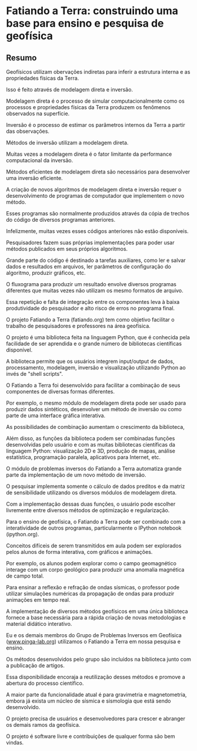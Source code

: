 # Fatiando a Terra: construindo uma base para ensino e pesquisa de geofísica

## Resumo

Geofísicos utilizam obervações indiretas para inferir a estrutura interna
e as propriedades físicas da Terra.

Isso é feito através de modelagem direta e inversão.

Modelagem direta é o processo de simular computacionalmente como os processos e
propriedades físicas da Terra produzem os fenômenos observados na superfície.

Inversão é o processo de estimar os parâmetros internos da Terra a partir das
observações.

Métodos de inversão utilizam a modelagem direta.

Muitas vezes a modelagem direta é o fator limitante da performance
computacional da inversão.

Métodos eficientes de modelagem direta são necessários para desenvolver
uma inversão eficiente.

A criação de novos algoritmos de modelagem direta e inversão requer o
desenvolvimento de programas de computador que implementem o novo método.

Esses programas são normalmente produzidos através da cópia de trechos do
código de diversos programas anteriores.

Infelizmente, muitas vezes esses códigos anteriores não estão disponíveis.

Pesquisadores fazem suas próprias implementações para poder usar métodos
publicados em seus próprios algoritmos.

Grande parte do código é destinado a tarefas auxiliares, como
ler e salvar dados e resultados em arquivos,
ler parâmetros de configuração do algoritmo,
produzir gráficos,
etc.

O fluxograma para produzir um resultado envolve diversos programas diferentes
que muitas vezes não utilizam os mesmo formatos de arquivo.

Essa repetição e falta de integração entre os componentes leva à baixa
produtividade do pesquisador e alto risco de erros no programa final.




O projeto Fatiando a Terra (fatiando.org) tem como objetivo facilitar o
trabalho de pesquisadores e professores na área geofísica.

O projeto é uma biblioteca feita na linguagem Python, que é conhecida pela
facilidade de ser aprendida e o grande número de bibliotecas científicas
disponível.

A biblioteca permite que os usuários integrem input/output de dados,
processamento, modelagem, inversão e visualização utilizando Python ao invés de
"shell scripts".

O Fatiando a Terra foi desenvolvido para facilitar a combinação de seus
componentes de diversas formas diferentes.

Por exemplo, o mesmo módulo de modelagem direta pode ser usado para produzir
dados sintéticos, desenvolver um método de inversão ou como parte de uma
interface gráfica interativa.

As possibilidades de combinação aumentam o crescimento da biblioteca,

Além disso, as funções da biblioteca podem ser combinadas funções desenvolvidas
pelo usuário e com as muitas
bibliotecas científicas da linguagem Python: visualização 2D e 3D, produção de
mapas, análise estatística, programação paralela, aplicativos para Internet,
etc.

O módulo de problemas inversos do Fatiando a Terra automatiza grande parte da
implementação de um novo método de inversão.

O pesquisar implementa somente o cálculo de dados preditos e da matriz de
sensibilidade utilizando os diversos módulos de modelagem direta.

Com a implementação dessas duas funções, o usuário pode escolher livremente
entre diversos métodos de optimização e regularização.



Para o ensino de geofísica, o Fatiando a Terra pode ser combinado com a
interatividade de outros programas, particularmente o IPython notebook
(ipython.org).

Conceitos difíceis de serem transmitidos em aula podem ser explorados pelos
alunos de forma interativa, com gráficos e animações.

Por exemplo, os alunos podem explorar como o campo geomagnético interage com um
corpo geológico para produzir uma anomalia magnética de campo total.

Para ensinar a reflexão e refração de ondas sísmicas, o professor pode
utilizar simulações numéricas da propagação de ondas para produzir animações em
tempo real.



A implementação de diversos métodos geofísicos em uma única biblioteca
fornece a base necessária para a rápida criação de novas metodologias e
material didático interativo.

Eu e os demais membros do Grupo de Problemas Inversos em Geofísica
(www.pinga-lab.org) utilizamos o Fatiando a Terra em nossa pesquisa e ensino.

Os métodos desenvolvidos pelo grupo são incluídos na biblioteca junto com a
publicação de artigos.

Essa disponibilidade encoraja a reutilização desses métodos e promove a
abertura do processo científico.

A maior parte da funcionalidade atual é para gravimetria e magnetometria,
embora já exista um núcleo de sísmica e sismologia que está sendo desenvolvido.

O projeto precisa de usuários e desenvolvedores para crescer e abranger os
demais ramos da geofísica.

O projeto é software livre e contribuições de qualquer forma são bem vindas.
